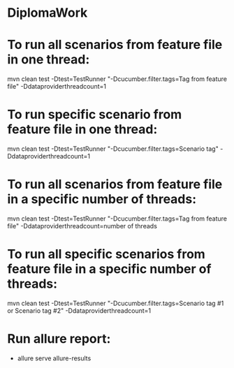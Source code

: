 # DiplomaWork

#  To run all scenarios from feature file in one thread:

mvn clean test -Dtest=TestRunner "-Dcucumber.filter.tags=Tag from feature file" -Ddataproviderthreadcount=1

#  To run specific scenario from feature file in one thread:

mvn clean test -Dtest=TestRunner "-Dcucumber.filter.tags=Scenario tag" -Ddataproviderthreadcount=1

#  To run all scenarios from feature file in a specific number of threads:

mvn clean test -Dtest=TestRunner "-Dcucumber.filter.tags=Tag from feature file" -Ddataproviderthreadcount=number of threads

#  To run all specific scenarios from feature file in a specific number of threads:

mvn clean test -Dtest=TestRunner "-Dcucumber.filter.tags=Scenario tag #1 or Scenario tag #2" -Ddataproviderthreadcount=1

#    Run allure report:

- allure serve allure-results

